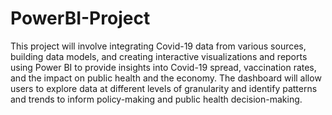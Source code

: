 # PowerBI-Project

This project will involve integrating Covid-19 data from various sources, building data models, and creating interactive visualizations and reports using Power BI to provide insights into Covid-19 spread, vaccination rates, and the impact on public health and the economy. The dashboard will allow users to explore data at different levels of granularity and identify patterns and trends to inform policy-making and public health decision-making.
